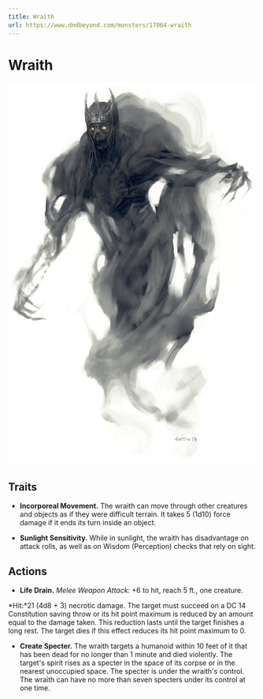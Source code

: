 ```yaml
---
title: Wraith
url: https://www.dndbeyond.com/monsters/17064-wraith
---
```


# Wraith

![Wraith](wraith.png)

## Traits

* **Incorporeal Movement.** The wraith can move through other creatures and objects as if they were difficult terrain. It takes 5 (1d10) force damage if it ends its turn inside an object.

* **Sunlight Sensitivity.** While in sunlight, the wraith has disadvantage on attack rolls, as well as on Wisdom (Perception) checks that rely on sight.

## Actions

* **Life Drain.** *Melee Weapon Attack:* +6 to hit, reach 5 ft., one creature.

*Hit:*21 (4d8 + 3) necrotic damage. The target must succeed on a DC 14 Constitution saving throw or its hit point maximum is reduced by an amount equal to the damage taken. This reduction lasts until the target finishes a long rest. The target dies if this effect reduces its hit point maximum to 0.

* **Create Specter.** The wraith targets a humanoid within 10 feet of it that has been dead for no longer than 1 minute and died violently. The target's spirit rises as a specter in the space of its corpse or in the nearest unoccupied space. The specter is under the wraith's control. The wraith can have no more than seven specters under its control at one time.